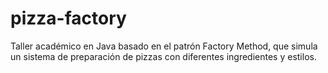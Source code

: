 # pizza-factory
Taller académico en Java basado en el patrón Factory Method, que simula un sistema de preparación de pizzas con diferentes ingredientes y estilos.
